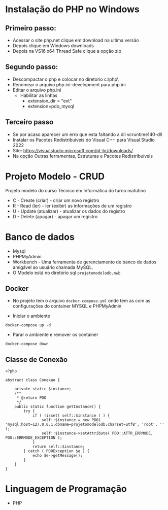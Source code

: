 # Instalação do PHP no Windows
## Primeiro passo:
- Acessar o site php.net clique em download na ultima versão
- Depois clique em Windows downloads
- Depois na VS16 x64 Thread Safe clique a opção zip

## Segundo passo:
- Descompactar o php e colocar no diretorio c:\php\
- Renomear o arquivo php.ini-development para php.ini
- Editar o arquivo php.ini
  - Habilitar as linhas
     - extension_dir = "ext"
	 - extension=pdo_mysql

## Terceiro passo
- Se por acaso aparecer um erro que esta faltando a dll vcruntime140-dll
- Instalar os Pacotes Redistribuíveis do Visual C++ para Visual Studio 2022
- Site: https://visualstudio.microsoft.com/pt-br/downloads/
- Na opção Outras ferramentas, Estruturas e Pacotes Redistribuíveis


# Projeto Modelo - CRUD

Projeto modelo do curso Técnico em Informática do turno matutino

 - C - Create (criar) - criar um novo registro
 - R - Read (ler) - ler (exibir) as informações de um registro
 - U - Update (atualizar) - atualizar os dados do registro
 - D - Delete (apagar) - apagar um registro

# Banco de dados

 - Mysql
 - PHPMyAdmin
 - Workbench -  Uma ferramenta de gerenciamento de banco de dados amigável ao usuário chamada MySQL.
 - O Modelo está no diretório sql ```projetomodelodb.mwb```

## Docker

- No projeto tem o arquivo ```docker-compose.yml``` onde tem as com as configurações do container MYSQL e PHPMyAdmin
  
* Iniciar o ambiente

```
docker-compose up -d
```
* Parar o ambiente e remover os container

```
docker-compose down
```  

## Classe de Conexão

```
<?php

abstract class Conexao {

    private static $instance;
    /**
     * @return PDO
     */
    public static function getInstance() {
        try {
            if ( !isset( self::$instance ) ) {
                self::$instance = new PDO( 'mysql:host=127.0.0.1;dbname=projetomodelodb;charset=utf8', 'root', '' );
                self::$instance->setAttribute( PDO::ATTR_ERRMODE, PDO::ERRMODE_EXCEPTION );
            }
            return self::$instance;
        } catch ( PDOException $e ) {
            echo $e->getMessage();
        }
    }
}
```

# Linguagem de Programação

  - PHP
